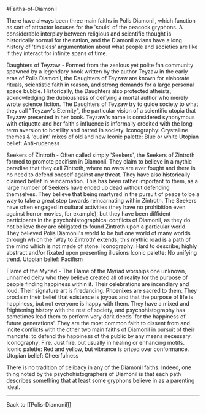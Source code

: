 #Faiths-of-Diamonil

There have always been three main faiths in Polis Diamonil, which function as sort of attractor locuses for the 'souls' of the peacock gryphons.  A considerable interplay between religious and scientific thought is historically normal for the nation, and the Diamonil avians have a long history of 'timeless' argumentation about what people and societies are like if they interact for infinite spans of time.

Daughters of Teyzaw - Formed from the zealous yet polite fan community spawned by a legendary book written by the author Teyzaw in the early eras of Polis Diamonil, the Daughters of Teyzaw are known for elaborate rituals, scientistic faith in reason, and strong demands for a large personal space bubble.  Historically, the Daughters also protected atheists, acknowledging the dubiousness of deifying a mortal author who merely wrote science fiction.  The Daughters of Teyzaw try to guide society to what they call "Teyzaw's Eternity", the particular vision of a scientific utopia that Teyzaw presented in her book.  Teyzaw's name is considered synonymous with etiquette and her faith's influence is informally credited with the long-term aversion to hostility and hatred in society.
Iconography:  Crystalline themes & 'quaint' mixes of old and new
Iconic palette:  Blue or white
Utopian belief:  Anti-rudeness

Seekers of Zintroth - Often called simply 'Seekers', the Seekers of Zintroth formed to promote pacifism in Diamonil.  They claim to believe in a mythic paradise that they call Zintroth, where no wars are ever fought and there is no need to defend oneself against any threat.  They have also historically claimed belief in reincarnation.  This has been rather important to them, as a large number of Seekers have ended up dead without defending themselves.  They believe that being martyred in the pursuit of peace to be a way to take a great step towards reincarnating within Zintroth.  The Seekers have often engaged in cultural activities (they have no prohibition even against horror movies, for example), but they have been diffident participants in the psychohistographical conflicts of Diamonil, as they do not believe they are obligated to found Zintroth upon a particular world.  They believed Polis Diamonil's world to be but one world of many worlds through which the 'Way to Zintroth' extends; this mythic road is a path of the mind which is not made of stone.
Iconography:  Hard to describe; highly abstract and/or fixated upon presenting illusions
Iconic palette:  No unifying trend.
Utopian belief:  Pacifism

Flame of the Myriad - The Flame of the Myriad worships one unknown, unnamed deity who they believe created all of reality for the purpose of people finding happiness within it.  Their celebrations are incendiary and loud.  Their signature art is firedancing.  Phoenixes are sacred to them.  They proclaim their belief that existence is joyous and that the purpose of life is happiness, but not everyone is happy with them.  They have a mixed and frightening history with the rest of society, and psychohistography has sometimes lead them to perform very dark deeds 'for the happiness of future generations'.  They are the most common faith to dissent from and incite conflicts with the other two main faiths of Diamonil in pursuit of their mandate: to defend the happiness of the public by any means necessary.
Iconography:  Fire.  Just fire, but usually in healing or enhancing motifs.
Iconic palette:  Red and yellow, but vibrance is prized over conformance.
Utopian belief:  Cheerfulness

There is no tradition of celibacy in any of the Diamonil faiths.  Indeed, one thing noted by the psychohistographers of Diamonil is that each path describes something that at least some gryphons believe in as a parenting ideal.

---
Back to [[Polis-Diamonil]]